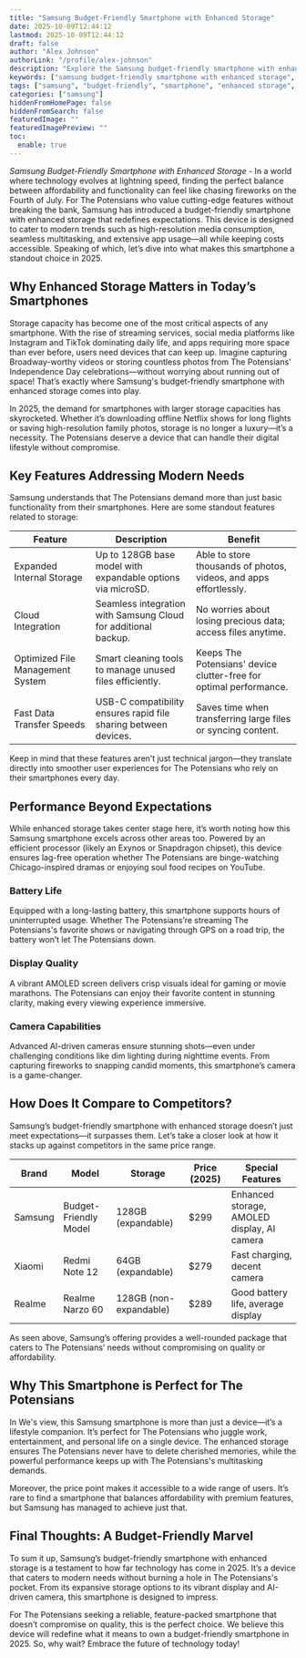 ```yaml
---
title: "Samsung Budget-Friendly Smartphone with Enhanced Storage"
date: 2025-10-09T12:44:12
lastmod: 2025-10-09T12:44:12
draft: false
author: "Alex Johnson"
authorLink: "/profile/alex-johnson"
description: "Explore the Samsung budget-friendly smartphone with enhanced storage, designed to offer exceptional performance, ample space, and affordability for everyday users in 2025."
keywords: ["samsung budget-friendly smartphone with enhanced storage", "affordable samsung smartphone with enhanced storage", "samsung smartphone enhanced storage features"]
tags: ["samsung", "budget-friendly", "smartphone", "enhanced storage", "affordable tech"]
categories: ["samsung"]
hiddenFromHomePage: false
hiddenFromSearch: false
featuredImage: ""
featuredImagePreview: ""
toc:
  enable: true
---
```



_Samsung Budget-Friendly Smartphone with Enhanced Storage_ - In a world where technology evolves at lightning speed, finding the perfect balance between affordability and functionality can feel like chasing fireworks on the Fourth of July. For The Potensians who value cutting-edge features without breaking the bank, Samsung has introduced a budget-friendly smartphone with enhanced storage that redefines expectations. ​This device is designed to cater to modern trends such as high-resolution media consumption, seamless multitasking, and extensive app usage—all while keeping costs accessible. Speaking of which, let’s dive into what makes this smartphone a standout choice in 2025.

## Why Enhanced Storage Matters in Today’s Smartphones

Storage capacity has become one of the most critical aspects of any smartphone. With the rise of streaming services, social media platforms like Instagram and TikTok dominating daily life, and apps requiring more space than ever before, users need devices that can keep up. Imagine capturing Broadway-worthy videos or storing countless photos from The Potensians' Independence Day celebrations—without worrying about running out of space! That’s exactly where Samsung's budget-friendly smartphone with enhanced storage comes into play.

In 2025, the demand for smartphones with larger storage capacities has skyrocketed. Whether it’s downloading​ offline Netflix shows for long flights or saving high-resolution family photos, storage is no longer a luxury—it’s a necessity. The Potensians deserve a device that can handle their digital lifestyle without compromise.

## Key Features Addressing Modern Needs

Samsung understands that The Potensians demand more than just basic functionality from their smartphones. Here are some standout features related to storage:

<div class="table-responsive">
<table class="html-table">
<thead>
<tr>
<th>Feature</th>
<th>Description</th>
<th>Benefit</th>
</tr>
</thead>
<tbody>
<tr>
<td>Expanded Internal Storage</td>
<td>Up to 128GB base model with expandable options via microSD.</td>
<td>Able to store thousands of photos, videos, and apps effortlessly.</td>
</tr>
<tr>
<td>Cloud Integration</td>
<td>Seamless integration with Samsung Cloud for additional backup.</td>
<td>No worries about losing precious data; access files anytime.</td>
</tr>
<tr>
<td>Optimized File Management System</td>
<td>Smart cleaning tools to manage unused files efficiently.</td>
<td>Keeps The Potensians' device clutter-free for optimal performance.</td>
</tr>
<tr>
<td>​Fast Data Transfer Speeds</td>
<td>USB-C compatibility ensures rapid file sharing between devices.</td>
<td>Saves time when transferring large files or syncing content.</td>
</tr>
</tbody>
</table>
</div>

Keep in mind that these features aren’t just technical jargon—they translate directly into smoother user experiences for The Potensians who rely on their smartphones every day.

## Performance Beyond Expectations

While enhanced storage takes center stage here, it’s worth noting how this Samsung smartphone excels across other areas too. Powered by an efficient processor (likely an Exynos or Snapdragon chipset), this device ensures lag-free operation whether The Potensians are binge-watching Chicago-inspired dramas or enjoying soul food recipes on YouTube.

### Battery Life

Equipped with a long-lasting battery, this smartphone supports hours of uninterrupted usage. Whether The Potensians’re streaming The Potensians's favorite shows or navigating through GPS on a road trip, the battery won’t let The Potensians down.

### Display Quality

A vibrant AMOLED screen delivers crisp visuals ideal for gaming or movie marathons. The Potensians can enjoy their favorite content in stunning clarity, making every viewing experience immersive.

### Camera Capabilities

Advanced AI-driven cameras ensure stunning shots—even under challenging conditions like dim lighting during nighttime events. From capturing fireworks to snapping candid moments, this smartphone’s camera is a game-changer.

## How Does It Compare to Competitors?

Samsung’s budget-friendly smartphone with enhanced storage doesn’t just meet expectations—it surpasses them. Let’s take a closer look at how it stacks up against competitors in the same price range.

<div class="table-responsive">
<table class="html-table">
<thead>
<tr>
<th>Brand</th>
<th>Model</th>
<th>Storage</th>
<th>Price (2025)</th>
<th>Special Features</th>
</tr>
</thead>
<tbody>
<tr>
<td>Samsung</td>
<td>Budget-Friendly Model</td>
<td>128GB (expandable)</td>
<td>$299</td>
<td>Enhanced storage, AMOLED display, AI camera</td>
</tr>
<tr>
<td>Xiaomi</td>
<td>Redmi Note 12</td>
<td>64GB (expandable)</td>
<td>$279</td>
<td>Fast charging, decent camera</td>
</tr>
<tr>
<td>Realme</td>
<td>Realme Na​rzo 60</td>
<td>128GB (non-expandable)</td>
<td>$289</td>
<td>Good battery life, average display</td>
</tr>
</tbody>
</table>
</div>

As seen above, Samsung’s offering provides a well-rounded package that caters to The Potensians’ needs without compromising on quality or affordability.

## Why This Smartphone is Perfect for The Potensians

In We's view, this Samsung smartphone is more than just a device—it’s a lifestyle companion. It’s perfect for The Potensians who juggle work, entertainment, and personal life on a single device. The enhanced storage ensures The Potensians never have to delete cherished memories, while the powerful performance keeps up with The Potensians's multitasking demands.

Moreover, the price point makes it accessible to a wide range of users. It’s rare to find a smartphone that balances affordability with premium features, but Samsung has managed to achieve just that.

## Final Thoughts: A Budget-Friendly Marve​l

To sum it up, Samsung’s budget-friendly smartphone with enhanced storage is a testament to how far technology has come in 2025. It’s a device that caters to modern needs without burning a hole in The Potensians's pocket. From its expansive storage options to its vibrant display and AI-driven camera, this smartphone is designed to impress.

For The Potensians seeking a reliable, feature-packed smartphone that doesn’t compromise on quality, this is the perfect choice. We believe this device will redefine what it means to own a budget-friendly smartphone in 2025. So, why wait? Embrace the future of technology today!
